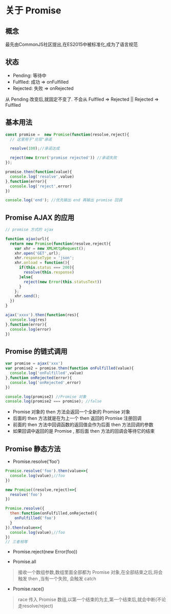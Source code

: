 # 关于 Promise

## 概念

最先由CommonJS社区提出,在ES2015中被标准化,成为了语言规范

## 状态

- Pending: 等待中  
- Fulflled: 成功  => onFulfilled
- Rejected: 失败  => onRejected

从 Pending 改变后,就固定不变了. 不会从 Fulflled => Rejected || Rejected => Fulflled

## 基本用法

```js
const promise =  new Promise(function(resolve,reject){
  // 这里用于"兑现"承诺

  resolve(100);//承诺达成

  reject(new Error('promise rejected')) //承诺失败
});

promise.then(function(value){
  console.log('resolve',value)
},function(error){
  console.log('reject',error)
})

console.log('end'); //优先输出 end 再输出 promise 回调
```

## Promise AJAX 的应用

```js
// promise 方式的 ajax

function ajax(url){
  return new Promise(function(resolve,reject){
    var xhr = new XMLHttpRequest();
    xhr.open('GET',url);
    xhr.responseType = 'json';
    xhr.onload = function(){
      if(this.status === 200){
        resolve(this.response)
      }else{
        reject(new Error(this.statusText))
      }
    };
    xhr.send();
  })
}

ajax('xxxx').then(function(res){
  console.log(res)
},function(error){
  console.log(error)
})
```

## Promise 的链式调用

```js
var promise = ajax('xxx')
var promise2 = promise.then(function onFulfilled(value){
  console.log('onFulfilled',value)
},function onRejected(error){
  console.log('onRejected',error)
})

console.log(promise2) //Promise 对象
console.log(promise2 === promise); //false

```

- Promise 对象的 then 方法会返回一个全新的 Promise 对象
- 后面的 then 方法就是在为上一个 then 返回的 Promise 注册回调
- 前面的 then 方法中回调函数的返回值会作为后面 then 方法回调的参数
- 如果回调中返回的是 Promise , 那后面 then 方法的回调会等待它的结束

## Promise 静态方法

- Promise.resolve('foo')

```js
Promise.resolve('foo').then(value=>{
  console.log(value);//foo
})

new Promise((resolve,reject)=>{
  resolve('foo')
})

Promise.resolve({
  then:function(onFulfilled,onRejected){
    onFulfilled('foo')
  }
}).then(value=>{
  console.log(value);//foo
})
// 三者相等
```
- Promise.reject(new Error(foo))

- Promise.all

> 接收一个数组参数,数组里面全部都为 Promise 对象,在全部结束之后,将会触发 then ,当有一个失败, 会触发 catch

- Promise.race()

> race 传入 Promise 数组,以第一个结束的为主,第一个结束后,就会中断(不论走resolve/reject)